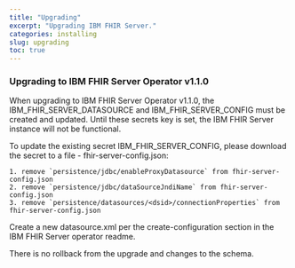```yaml
---
title: "Upgrading"
excerpt: "Upgrading IBM FHIR Server."
categories: installing
slug: upgrading
toc: true
---
```


### Upgrading to IBM FHIR Server Operator v1.1.0

When upgrading to IBM FHIR Server Operator v1.1.0, the IBM_FHIR_SERVER_DATASOURCE and IBM_FHIR_SERVER_CONFIG must be created and updated. Until these secrets key is set, the IBM FHIR Server instance will not be functional.

To update the existing secret IBM_FHIR_SERVER_CONFIG, please download the secret to a file - fhir-server-config.json:

    1. remove `persistence/jdbc/enableProxyDatasource` from fhir-server-config.json
    2. remove `persistence/jdbc/dataSourceJndiName` from fhir-server-config.json
    3. remove `persistence/datasources/<dsid>/connectionProperties` from fhir-server-config.json

Create a new datasource.xml per the create-configuration section in the IBM FHIR Server operator readme.

There is no rollback from the upgrade and changes to the schema.